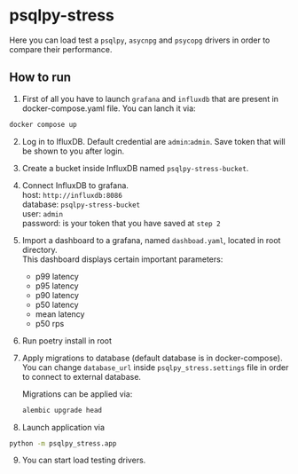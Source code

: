 # psqlpy-stress

Here you can load test a `psqlpy`, `asycnpg` and `psycopg` drivers in order to compare their performance.

## How to run

1. First of all you have to launch `grafana` and `influxdb` that are present in docker-compose.yaml file.
   You can lanch it via:

```bash
docker compose up
```

2. Log in to IfluxDB. Default credential are `admin`:`admin`. Save token that will be shown to you after login.
3. Create a bucket inside InfluxDB named `psqlpy-stress-bucket`.
4. Connect InfluxDB to grafana.  
   host: `http://influxdb:8086`  
   database: `psqlpy-stress-bucket`  
   user: `admin`  
   password: is your token that you have saved at `step 2`

5. Import a dashboard to a grafana, named `dashboad.yaml`, located in root directory.  
   This dashboard displays certain important parameters:

   - p99 latency
   - p95 latency
   - p90 latency
   - p50 latency
   - mean latency
   - p50 rps

6. Run poetry install in root
7. Apply migrations to database (default database is in docker-compose).  
   You can change `database_url` inside `psqlpy_stress.settings` file in order to connect to external database.

   Migrations can be applied via:

   ```bash
   alembic upgrade head
   ```

8. Launch application via

```bash
python -m psqlpy_stress.app
```

9. You can start load testing drivers.
